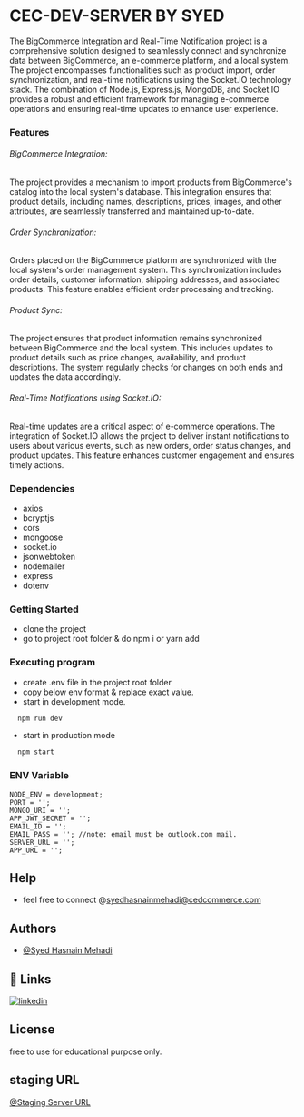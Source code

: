 # CEC-DEV-SERVER BY SYED

The BigCommerce Integration and Real-Time Notification project is a comprehensive solution designed to seamlessly connect and synchronize data between BigCommerce, an e-commerce platform, and a local system. The project encompasses functionalities such as product import, order synchronization, and real-time notifications using the Socket.IO technology stack. The combination of Node.js, Express.js, MongoDB, and Socket.IO provides a robust and efficient framework for managing e-commerce operations and ensuring real-time updates to enhance user experience.

### Features

###### BigCommerce Integration:

The project provides a mechanism to import products from BigCommerce's catalog into the local system's database. This integration ensures that product details, including names, descriptions, prices, images, and other attributes, are seamlessly transferred and maintained up-to-date.

###### Order Synchronization:

Orders placed on the BigCommerce platform are synchronized with the local system's order management system. This synchronization includes order details, customer information, shipping addresses, and associated products. This feature enables efficient order processing and tracking.

###### Product Sync:

The project ensures that product information remains synchronized between BigCommerce and the local system. This includes updates to product details such as price changes, availability, and product descriptions. The system regularly checks for changes on both ends and updates the data accordingly.

###### Real-Time Notifications using Socket.IO:

Real-time updates are a critical aspect of e-commerce operations. The integration of Socket.IO allows the project to deliver instant notifications to users about various events, such as new orders, order status changes, and product updates. This feature enhances customer engagement and ensures timely actions.

### Dependencies

- axios
- bcryptjs
- cors
- mongoose
- socket.io
- jsonwebtoken
- nodemailer
- express
- dotenv

### Getting Started

- clone the project
- go to project root folder & do npm i or yarn add

### Executing program

- create .env file in the project root folder
- copy below env format & replace exact value.
- start in development mode.

```bash
  npm run dev
```

- start in production mode

```bash
  npm start
```

### ENV Variable

```
NODE_ENV = development;
PORT = '';
MONGO_URI = '';
APP_JWT_SECRET = '';
EMAIL_ID = '';
EMAIL_PASS = ''; //note: email must be outlook.com mail.
SERVER_URL = '';
APP_URL = '';

```

## Help

- feel free to connect @syedhasnainmehadi@cedcommerce.com

## Authors

- [@Syed Hasnain Mehadi](https://github.com/hasnain-cedcoss)

## 🔗 Links

[![linkedin](https://img.shields.io/badge/linkedin-0A66C2?style=for-the-badge&logo=linkedin&logoColor=white)](https://in.linkedin.com/in/syed-hasnain-mehadi-b94971188/)

## License

free to use for educational purpose only.

## staging URL

[@Staging Server URL](https://ced-dev-server.onrender.com/)
